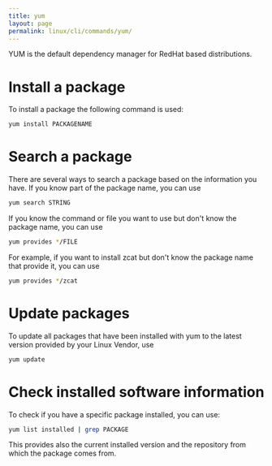```yaml
---
title: yum
layout: page
permalink: linux/cli/commands/yum/
---
```


YUM is the default dependency manager for RedHat based distributions.

# Install a package
To install a package the following command is used:

```bash
yum install PACKAGENAME
```

# Search a package
There are several ways to search a package based on the information you have. If you know part of the package name, you can use

```bash
yum search STRING
```

If you know the command or file you want to use but don't know the package name, you can use

```bash
yum provides */FILE
```

For example, if you want to install zcat but don't know the package name that provide it, you can use

```bash
yum provides */zcat
```

# Update packages
To update all packages that have been installed with yum to the latest version provided by your Linux Vendor, use

```bash
yum update
```

# Check installed software information
To check if you have a specific package installed, you can use:

```bash
yum list installed | grep PACKAGE
```

This provides also the current installed version and the repository from which the package comes from.
